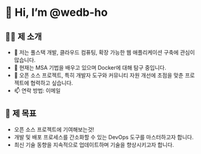 # 👋 Hi, I’m @wedb-ho

## 👨‍💻 제 소개
- 👀 저는 풀스택 개발, 클라우드 컴퓨팅, 확장 가능한 웹 애플리케이션 구축에 관심이 많습니다.
- 🌱 현재는 MSA 기법을 배우고 있으며 Docker에 대해 탐구 중입니다.
- 💞️ 오픈 소스 프로젝트, 특히 개발자 도구와 커뮤니티 자원 개선에 초점을 맞춘 프로젝트에 협력하고 싶습니다.
- 📫 연락 방법: 이메일

## 🎯 제 목표
- 오픈 소스 프로젝트에 기여해보는것!
- 개발 및 배포 프로세스를 간소화할 수 있는 DevOps 도구를 마스터하고자 합니다.
- 최신 기술 동향을 지속적으로 업데이트하며 기술을 향상시키고자 합니다.

<!---
wedb-ho/wedb-ho is a ✨ special ✨ repository because its `README.md` (this file) appears on your GitHub profile.
You can click the Preview link to take a look at your changes.
--->

